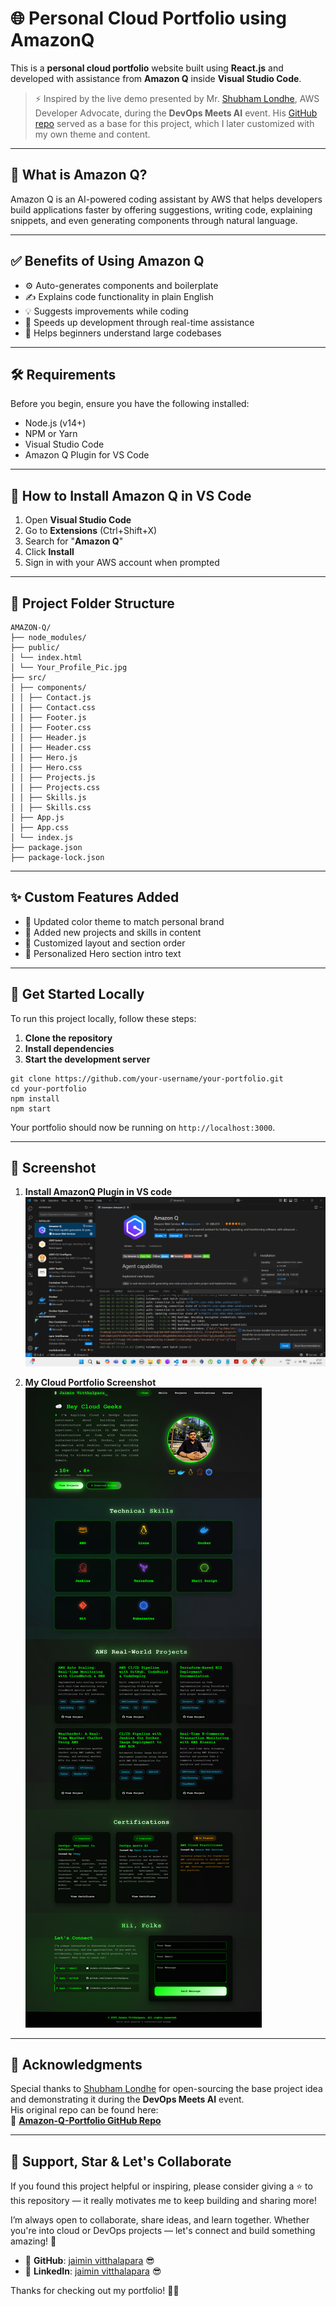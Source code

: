 # 🌐 Personal Cloud Portfolio using AmazonQ

This is a **personal cloud portfolio** website built using **React.js** and developed with assistance from **Amazon Q** inside **Visual Studio Code**.

> ⚡ Inspired by the live demo presented by Mr. [Shubham Londhe](https://github.com/LondheShubham153), AWS Developer Advocate, during the **DevOps Meets AI** event. His [GitHub repo](https://github.com/LondheShubham153/amazon-q-rules) served as a base for this project, which I later customized with my own theme and content.


---

## 🧠 What is Amazon Q?

Amazon Q is an AI-powered coding assistant by AWS that helps developers build applications faster by offering suggestions, writing code, explaining snippets, and even generating components through natural language.

---

## ✅ Benefits of Using Amazon Q

- ⚙️ Auto-generates components and boilerplate
- ✍️ Explains code functionality in plain English
- 💡 Suggests improvements while coding
- 🔁 Speeds up development through real-time assistance
- 🤖 Helps beginners understand large codebases

---

## 🛠️ Requirements

Before you begin, ensure you have the following installed:

- Node.js (v14+)
- NPM or Yarn
- Visual Studio Code
- Amazon Q Plugin for VS Code

---

## 🔌 How to Install Amazon Q in VS Code

1. Open **Visual Studio Code**
2. Go to **Extensions** (Ctrl+Shift+X)
3. Search for "**Amazon Q**"
4. Click **Install**
5. Sign in with your AWS account when prompted

---

## 📁 Project Folder Structure

```
AMAZON-Q/
├── node_modules/
├── public/
│ └── index.html
│ └── Your_Profile_Pic.jpg
├── src/
│ ├── components/
│ │ ├── Contact.js
│ │ ├── Contact.css
│ │ ├── Footer.js
│ │ ├── Footer.css
│ │ ├── Header.js
│ │ ├── Header.css
│ │ ├── Hero.js
│ │ ├── Hero.css
│ │ ├── Projects.js
│ │ ├── Projects.css
│ │ ├── Skills.js
│ │ ├── Skills.css
│ ├── App.js
│ ├── App.css
│ └── index.js
├── package.json
├── package-lock.json

```
---

## ✨ Custom Features Added

- 🔹 Updated color theme to match personal brand
- 🔹 Added new projects and skills in content
- 🔹 Customized layout and section order
- 🔹 Personalized Hero section intro text

---

## 🚀 Get Started Locally

To run this project locally, follow these steps:

1. **Clone the repository**
2. **Install dependencies**
3. **Start the development server**

```
git clone https://github.com/your-username/your-portfolio.git
cd your-portfolio
npm install
npm start
```

Your portfolio should now be running on `http://localhost:3000`.

---

## 📸 Screenshot

1. **Install AmazonQ Plugin in VS code**
![Install AmazonQ Plugin in VS code](https://github.com/jaimin-vitthalpara/TestingJenkinsRepo/blob/2b348d579e0fcbfe87a8c6150f0bedeefda546d4/Screenshot%20(30).png)

2. **My Cloud Portfolio Screenshot**
![My Cloud Portfolio](https://github.com/jaimin-vitthalpara/TestingJenkinsRepo/blob/8c47945779f5c140e945c4279f692b7ea745ae4c/amazonQ%20portfolio%20-%20Final%20New%20SS.png)

---

## 🙏 Acknowledgments

Special thanks to [Shubham Londhe](https://github.com/LondheShubham153) for open-sourcing the base project idea and demonstrating it during the **DevOps Meets AI** event.  
His original repo can be found here:  
🔗 **[Amazon-Q-Portfolio GitHub Repo](https://github.com/LondheShubham153/amazon-q-rules/tree/main)**

---

## 🙌 Support, Star & Let's Collaborate

If you found this project helpful or inspiring, please consider giving a ⭐ to this repository — it really motivates me to keep building and sharing more!  

I’m always open to collaborate, share ideas, and learn together. Whether you're into cloud or DevOps projects — let's connect and build something amazing! 🚀

- 🔗 **GitHub**: [jaimin vitthalapara](https://github.com/jaimin-vitthalpara) 😎
- 💼 **LinkedIn**: [jaimin vitthalapara](https://www.linkedin.com/in/jaimin-vitthalpara-291a6a14b) 😎

Thanks for checking out my portfolio! 🙏😀
